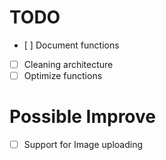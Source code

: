 # TODO
- [ ] Document functions
- [ ] Cleaning architecture
- [ ] Optimize functions

# Possible Improve
- [ ] Support for Image uploading
